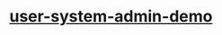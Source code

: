 # [user-system-admin-demo](https://okatofromthedowntown.github.io/user-system-admin-demo/signin.html)